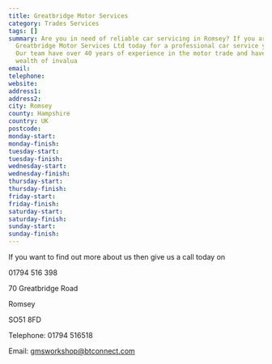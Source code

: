 ```yaml
---
title: Greatbridge Motor Services
category: Trades Services
tags: []
summary: Are you in need of reliable car servicing in Romsey? If you are then call
  Greatbridge Motor Services Ltd today for a professional car service you can trust.
  Our team have over 40 years of experience in the motor trade and have built up a
  wealth of invalua
email: 
telephone: 
website: 
address1: 
address2: 
city: Romsey
county: Hampshire
country: UK
postcode: 
monday-start: 
monday-finish: 
tuesday-start: 
tuesday-finish: 
wednesday-start: 
wednesday-finish: 
thursday-start: 
thursday-finish: 
friday-start: 
friday-finish: 
saturday-start: 
saturday-finish: 
sunday-start: 
sunday-finish: 
---
```

If you want to find out more about us then give us a call today on

01794 516 398

70 Greatbridge Road

Romsey

SO51 8FD

Telephone: 01794 516518

Email: [gmsworkshop@btconnect.com](mailto:gmsworkshop@btconnect.com)


